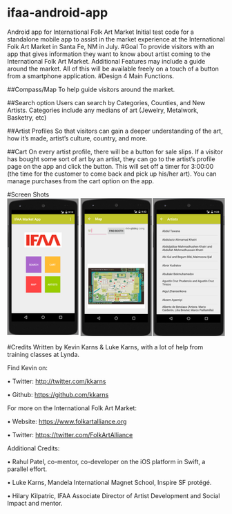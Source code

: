 # ifaa-android-app
Android app for International Folk Art Market
Initial test code for a standalone mobile app to assist in the market experience at the International Folk Art Market in Santa Fe, NM in July.
#Goal
To provide visitors with an app that gives information they want to know about artist coming to the International Folk Art Market. Additional Features may include a guide around the market. All of this will be available freely on a touch of a button from a smartphone application.
#Design
4 Main Functions.

##Compass/Map 
To help guide visitors around the market.

##Search option
Users can search by Categories, Counties, and New Artists.  Categories include any medians of art (Jewelry, Metalwork, Basketry, etc)

##Artist Profiles
So that visitors can gain a deeper understanding of the art, how it’s made, artist’s culture, country, and more.

##Cart
On every artist profile, there will be a button for sale slips. If a visitor has bought some sort of art by an artist, they can go to the artist’s profile page on the app and click the button. This will set off a timer for 3:00:00 (the time for the customer to come back and pick up his/her art). You can manage purchases from the cart option on the app.

#Screen Shots
![screenshots](image1.png)  
 
#Credits
Written by Kevin Karns & Luke Karns, with a lot of help from training classes at Lynda.

Find Kevin on:

•	Twitter: http://twitter.com/kkarns

•	Github: https://github.com/kkarns     

For more on the International Folk Art Market:

•	Website: https://www.folkartalliance.org 

•	Twitter: https://twitter.com/FolkArtAlliance 

Additional Credits:

•	Rahul Patel, co-mentor, co-developer on the iOS platform in Swift, a parallel effort.

•	Luke Karns, Mandela International Magnet School, Inspire SF protégé.

•	Hilary Kilpatric, IFAA Associate Director of Artist Development and Social Impact and mentor. 

